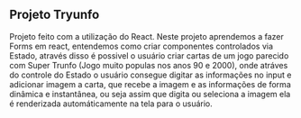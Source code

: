 ## Projeto Tryunfo

Projeto feito com a utilização do React. Neste projeto aprendemos a fazer Forms em react, entendemos como criar componentes controlados via Estado, através disso é possivel o usuário criar cartas de um jogo parecido com Super Trunfo (Jogo muito populas nos anos 90 e 2000), onde atráves do controle do Estado o usuário consegue digitar as informações no input e adicionar imagem a carta, que recebe a imagem e as informações de forma dinâmica e instantânea, ou seja assim que digita ou seleciona a imagem ela é renderizada automáticamente na tela para o usuário.
